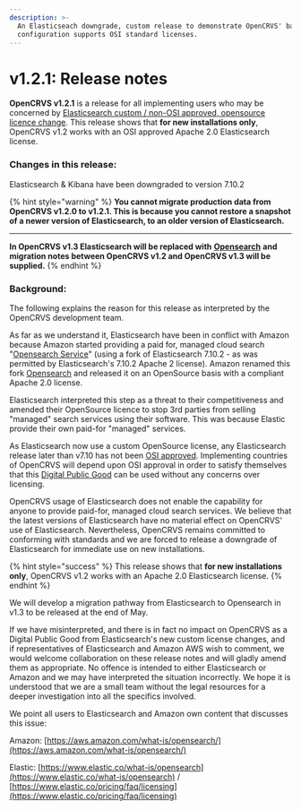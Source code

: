 ```yaml
---
description: >-
  An Elasticseach downgrade, custom release to demonstrate OpenCRVS' base
  configuration supports OSI standard licenses.
---
```


# v1.2.1: Release notes

**OpenCRVS v1.2.1** is a release for all implementing users who may be concerned by [Elasticsearch custom / non-OSI approved, opensource licence change](https://www.elastic.co/pricing/faq/licensing).  This release shows that **for new installations only**, OpenCRVS v1.2 works with an OSI approved Apache 2.0 Elasticsearch license.



### Changes in this release:

Elasticsearch & Kibana have been downgraded to version 7.10.2



{% hint style="warning" %}
**You cannot migrate production data from OpenCRVS v1.2.0 to v1.2.1.  This is because you cannot restore a snapshot of a newer version of Elasticsearch, to an older version of Elasticsearch.**

****

**In OpenCRVS v1.3 Elasticsearch will be replaced with** [**Opensearch**](https://opensearch.org/) **and migration notes between OpenCRVS v1.2 and OpenCRVS v1.3 will be supplied.**
{% endhint %}



### Background:



The following explains the reason for this release as interpreted by the OpenCRVS development team. &#x20;

As far as we understand it, Elasticsearch have been in conflict with Amazon because Amazon started providing a paid for, managed cloud search "[Opensearch Service](https://aws.amazon.com/opensearch-service/)" (using a fork of Elasticsearch 7.10.2 - as was permitted by Elasticsearch's 7.10.2 Apache 2 license). Amazon renamed this fork [Opensearch](https://opensearch.org/) and released it on an OpenSource basis with a compliant Apache 2.0 license.

Elasticsearch interpreted this step as a threat to their competitiveness and amended their OpenSource licence to stop 3rd parties from selling "managed" search services using their software.  This was because Elastic provide their own paid-for "managed" services.

As Elasticsearch now use a custom OpenSource license, any Elasticsearch release later than v7.10 has not been [OSI approved](https://opensource.org/licenses/).  Implementing countries of OpenCRVS will depend upon OSI approval in order to satisfy themselves that this [Digital Public Good](https://digitalpublicgoods.net/) can be used without any concerns over licensing.

OpenCRVS usage of Elasticsearch does not enable the capability for anyone to provide paid-for, managed cloud search services.  We believe that the latest versions of Elasticsearch have no material effect on OpenCRVS' use of Elasticsearch.  Nevertheless, OpenCRVS remains committed to conforming with standards and we are forced to release a downgrade of Elasticsearch for immediate use on new installations.

{% hint style="success" %}
This release shows that **for new installations only**, OpenCRVS v1.2 works with an Apache 2.0 Elasticsearch license.
{% endhint %}

We will develop a migration pathway from Elasticsearch to Opensearch in v1.3 to be released at the end of May.



If we have misinterpreted, and there is in fact no impact on OpenCRVS as a Digital Public Good from Elasticsearch's new custom license changes, and if representatives of Elasticsearch and Amazon AWS wish to comment, we would welcome collaboration on these release notes and will gladly amend them as appropriate.  No offence is intended to either Elasticsearch or Amazon and we may have interpreted the situation incorrectly.  We hope it is understood that we are a small team without the legal resources for a deeper investigation into all the specifics involved.

We point all users to Elasticsearch and Amazon own content that discusses this issue:

Amazon: [https://aws.amazon.com/what-is/opensearch/](https://aws.amazon.com/what-is/opensearch/)

Elastic: [https://www.elastic.co/what-is/opensearch](https://www.elastic.co/what-is/opensearch) / [https://www.elastic.co/pricing/faq/licensing](https://www.elastic.co/pricing/faq/licensing)





